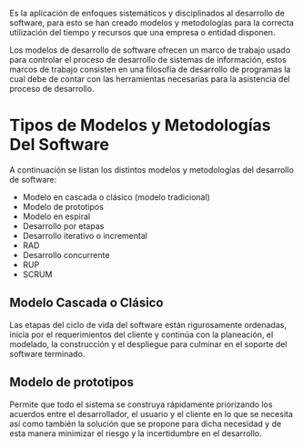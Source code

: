 Es la aplicación de enfoques sistemáticos y disciplinados al desarrollo de software, para esto se han creado modelos y metodologías para la correcta utilización del tiempo y recursos que una empresa o entidad disponen.​

Los modelos de desarrollo de software ofrecen un marco de trabajo usado para controlar el proceso de desarrollo de sistemas de información, estos marcos de trabajo consisten en una filosofía de desarrollo de programas la cual debe de contar con las herramientas necesarias para la asistencia del proceso de desarrollo.
# Tipos de Modelos y Metodologías Del Software​
A continuación se listan los distintos modelos y metodologías del desarrollo de software:​

- ​Modelo en cascada o clásico (modelo tradicional)​
- Modelo de prototipos​
- Modelo en espiral​
- Desarrollo por etapas​
- Desarrollo iterativo o incremental​
- RAD​
- Desarrollo concurrente​
- RUP​
- SCRUM
## Modelo Cascada o Clásico
Las etapas del ciclo de vida del software están rigurosamente ordenadas, inicia por el requerimientos del cliente y continúa con la planeación, el modelado, la construcción y el despliegue para culminar en el soporte del software terminado.
## Modelo de prototipos
Permite que todo el sistema se construya rápidamente priorizando los acuerdos entre el desarrollador, el usuario y el cliente en lo que se necesita así como también la solución que se propone para dicha necesidad y de esta manera minimizar el riesgo y la incertidumbre en el desarrollo.
